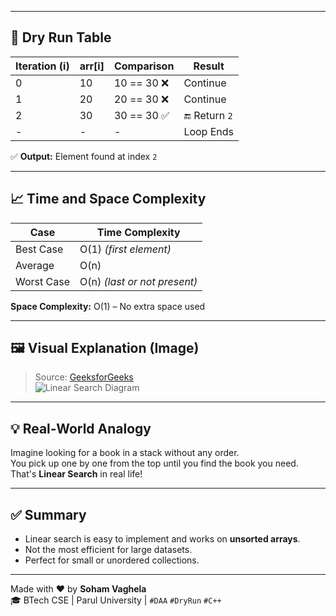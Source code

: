 
---

## 🧠 Dry Run Table

| Iteration (i) | arr[i] | Comparison       | Result             |
|----------------|--------|------------------|---------------------|
| 0              | 10     | 10 == 30 ❌       | Continue            |
| 1              | 20     | 20 == 30 ❌       | Continue            |
| 2              | 30     | 30 == 30 ✅       | 🔚 Return `2`       |
| -              | -      | -                | Loop Ends           |

✅ **Output:** Element found at index `2`

---

## 📈 Time and Space Complexity

| Case       | Time Complexity |
|------------|------------------|
| Best Case  | O(1) *(first element)* |
| Average    | O(n) |
| Worst Case | O(n) *(last or not present)* |

**Space Complexity:** O(1) – No extra space used

---

## 🖼️ Visual Explanation (Image)

> Source: [GeeksforGeeks](https://www.geeksforgeeks.org/linear-search/)  
![Linear Search Diagram](https://media.geeksforgeeks.org/wp-content/uploads/20230313143305/Linear-Search.png)

---

## 💡 Real-World Analogy

Imagine looking for a book in a stack without any order.  
You pick up one by one from the top until you find the book you need.  
That's **Linear Search** in real life!

---

## ✅ Summary

- Linear search is easy to implement and works on **unsorted arrays**.
- Not the most efficient for large datasets.
- Perfect for small or unordered collections.

---

Made with ❤️ by **Soham Vaghela**  
🎓 BTech CSE | Parul University | `#DAA` `#DryRun` `#C++`
